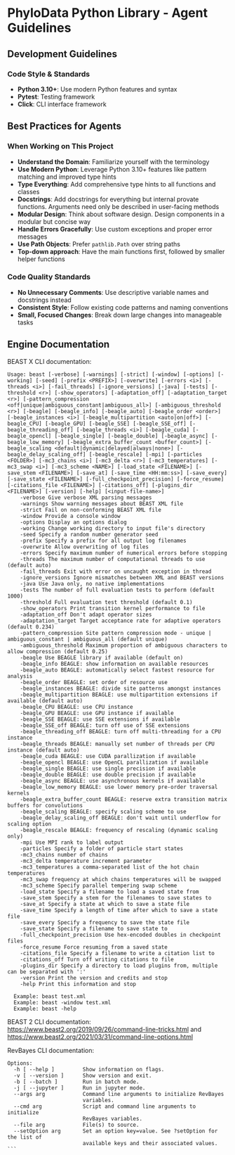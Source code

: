 # PhyloData Python Library - Agent Guidelines

## Development Guidelines

### Code Style & Standards

- **Python 3.10+**: Use modern Python features and syntax
- **Pytest**: Testing framework
- **Click**: CLI interface framework

## Best Practices for Agents

### When Working on This Project

- **Understand the Domain**: Familiarize yourself with the terminology
- **Use Modern Python**: Leverage Python 3.10+ features like pattern matching and improved type hints
- **Type Everything**: Add comprehensive type hints to all functions and classes
- **Docstrings**: Add docstrings for everything but internal provate functions. Arguments need only be described in user-facing methods
- **Modular Design**: Think about software design. Design components in a modular but concise way
- **Handle Errors Gracefully**: Use custom exceptions and proper error messages
- **Use Path Objects**: Prefer `pathlib.Path` over string paths
- **Top-down approach**: Have the main functions first, followed by smaller helper functions

### Code Quality Standards

- **No Unnecessary Comments**: Use descriptive variable names and docstrings instead
- **Consistent Style**: Follow existing code patterns and naming conventions
- **Small, Focused Changes**: Break down large changes into manageable tasks

## Engine Documentation

BEAST X CLI documentation:

```
Usage: beast [-verbose] [-warnings] [-strict] [-window] [-options] [-working] [-seed] [-prefix <PREFIX>] [-overwrite] [-errors <i>] [-threads <i>] [-fail_threads] [-ignore_versions] [-java] [-tests] [-threshold <r>] [-show_operators] [-adaptation_off] [-adaptation_target <r>] [-pattern_compression <off|unique|ambiguous_constant|ambiguous_all>] [-ambiguous_threshold <r>] [-beagle] [-beagle_info] [-beagle_auto] [-beagle_order <order>] [-beagle_instances <i>] [-beagle_multipartition <auto|on|off>] [-beagle_CPU] [-beagle_GPU] [-beagle_SSE] [-beagle_SSE_off] [-beagle_threading_off] [-beagle_threads <i>] [-beagle_cuda] [-beagle_opencl] [-beagle_single] [-beagle_double] [-beagle_async] [-beagle_low_memory] [-beagle_extra_buffer_count <buffer_count>] [-beagle_scaling <default|dynamic|delayed|always|none>] [-beagle_delay_scaling_off] [-beagle_rescale] [-mpi] [-particles <FOLDER>] [-mc3_chains <i>] [-mc3_delta <r>] [-mc3_temperatures] [-mc3_swap <i>] [-mc3_scheme <NAME>] [-load_state <FILENAME>] [-save_stem <FILENAME>] [-save_at] [-save_time <HH:mm:ss>] [-save_every] [-save_state <FILENAME>] [-full_checkpoint_precision] [-force_resume] [-citations_file <FILENAME>] [-citations_off] [-plugins_dir <FILENAME>] [-version] [-help] [<input-file-name>]
    -verbose Give verbose XML parsing messages
    -warnings Show warning messages about BEAST XML file
    -strict Fail on non-conforming BEAST XML file
    -window Provide a console window
    -options Display an options dialog
    -working Change working directory to input file's directory
    -seed Specify a random number generator seed
    -prefix Specify a prefix for all output log filenames
    -overwrite Allow overwriting of log files
    -errors Specify maximum number of numerical errors before stopping
    -threads The maximum number of computational threads to use (default auto)
    -fail_threads Exit with error on uncaught exception in thread
    -ignore_versions Ignore mismatches between XML and BEAST versions
    -java Use Java only, no native implementations
    -tests The number of full evaluation tests to perform (default 1000)
    -threshold Full evaluation test threshold (default 0.1)
    -show_operators Print transition kernel performance to file
    -adaptation_off Don't adapt operator sizes
    -adaptation_target Target acceptance rate for adaptive operators (default 0.234)
    -pattern_compression Site pattern compression mode - unique | ambiguous_constant | ambiguous_all (default unique)
    -ambiguous_threshold Maximum proportion of ambiguous characters to allow compression (default 0.25)
    -beagle Use BEAGLE library if available (default on)
    -beagle_info BEAGLE: show information on available resources
    -beagle_auto BEAGLE: automatically select fastest resource for analysis
    -beagle_order BEAGLE: set order of resource use
    -beagle_instances BEAGLE: divide site patterns amongst instances
    -beagle_multipartition BEAGLE: use multipartition extensions if available (default auto)
    -beagle_CPU BEAGLE: use CPU instance
    -beagle_GPU BEAGLE: use GPU instance if available
    -beagle_SSE BEAGLE: use SSE extensions if available
    -beagle_SSE_off BEAGLE: turn off use of SSE extensions
    -beagle_threading_off BEAGLE: turn off multi-threading for a CPU instance
    -beagle_threads BEAGLE: manually set number of threads per CPU instance (default auto)
    -beagle_cuda BEAGLE: use CUDA parallization if available
    -beagle_opencl BEAGLE: use OpenCL parallization if available
    -beagle_single BEAGLE: use single precision if available
    -beagle_double BEAGLE: use double precision if available
    -beagle_async BEAGLE: use asynchronous kernels if available
    -beagle_low_memory BEAGLE: use lower memory pre-order traversal kernels
    -beagle_extra_buffer_count BEAGLE: reserve extra transition matrix buffers for convolutions
    -beagle_scaling BEAGLE: specify scaling scheme to use
    -beagle_delay_scaling_off BEAGLE: don't wait until underflow for scaling option
    -beagle_rescale BEAGLE: frequency of rescaling (dynamic scaling only)
    -mpi Use MPI rank to label output
    -particles Specify a folder of particle start states
    -mc3_chains number of chains
    -mc3_delta temperature increment parameter
    -mc3_temperatures a comma-separated list of the hot chain temperatures
    -mc3_swap frequency at which chains temperatures will be swapped
    -mc3_scheme Specify parallel tempering swap scheme
    -load_state Specify a filename to load a saved state from
    -save_stem Specify a stem for the filenames to save states to
    -save_at Specify a state at which to save a state file
    -save_time Specify a length of time after which to save a state file
    -save_every Specify a frequency to save the state file
    -save_state Specify a filename to save state to
    -full_checkpoint_precision Use hex-encoded doubles in checkpoint files
    -force_resume Force resuming from a saved state
    -citations_file Specify a filename to write a citation list to
    -citations_off Turn off writing citations to file
    -plugins_dir Specify a directory to load plugins from, multiple can be separated with ':' 
    -version Print the version and credits and stop
    -help Print this information and stop

  Example: beast test.xml
  Example: beast -window test.xml
  Example: beast -help
```

BEAST 2 CLI documentation: https://www.beast2.org/2019/09/26/command-line-tricks.html and https://www.beast2.org/2021/03/31/command-line-options.html

RevBayes CLI documentation: 

````
Options:
  -h [ --help ]         Show information on flags.
  -v [ --version ]      Show version and exit.
  -b [ --batch ]        Run in batch mode.
  -j [ --jupyter ]      Run in jupyter mode.
  --args arg            Command line arguments to initialize RevBayes 
                        variables.
  --cmd arg             Script and command line arguments to initialize 
                        RevBayes variables.
  --file arg            File(s) to source.
  --setOption arg       Set an option key=value. See ?setOption for the list of
                        available keys and their associated values.
```

